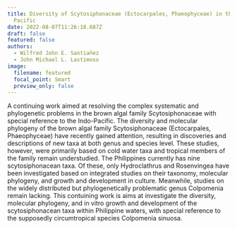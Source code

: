 ```yaml
---
title: Diversity of Scytosiphonaceae (Ectocarpales, Phaeophyceae) in the Western
  Pacific
date: 2022-08-07T11:26:18.687Z
draft: false
featured: false
authors:
  - Wilfred John E. Santiañez
  - John Michael L. Lastimoso
image:
  filename: featured
  focal_point: Smart
  preview_only: false
---
```

A continuing work aimed at resolving the complex systematic and phylogenetic problems in the brown algal family Scytosiphonaceae with special reference to the Indo-Pacific. The diversity and molecular phylogeny of the brown algal family Scytosiphonaceae (Ectocarpales, Phaeophyceae) have recently gained attention, resulting in discoveries and descriptions of new taxa at both genus and species level. These studies, however, were primarily based on cold water taxa and tropical members of the family remain understudied. The Philippines currently has nine scytosiphonacean taxa. Of these, only Hydroclathrus and Rosenvingea have been investigated based on integrated studies on their taxonomy, molecular phylogeny, and growth and development in culture. Meanwhile, studies on the widely distributed but phylogenetically problematic genus Colpomenia remain lacking. This contuining work is aims at investigate the diversity, molecular phylogeny, and in vitro growth and development of the scytosiphonacean taxa within Philippine waters, with special reference to the supposedly circumtropical species Colpomenia sinuosa.